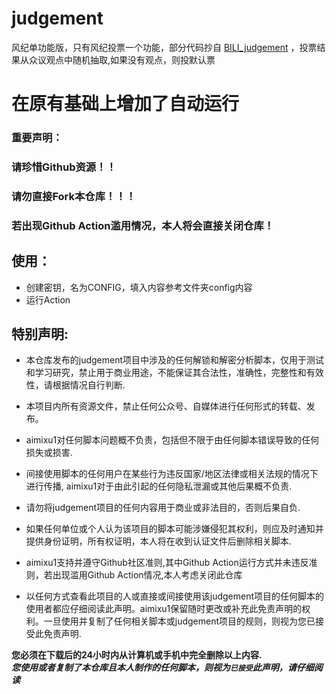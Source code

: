 # judgement

风纪单功能版，只有风纪投票一个功能，部分代码抄自 [BILI_judgement](https://github.com/dd178/BILI_judgement) ，投票结果从众议观点中随机抽取,如果没有观点，则投默认票
# 在原有基础上增加了自动运行

### 重要声明：
### 请珍惜Github资源！！
### 请勿直接Fork本仓库！！！
### 若出现Github Action滥用情况，本人将会直接关闭仓库！

## 使用：
* 创建密钥，名为CONFIG，填入内容参考文件夹config内容
* 运行Action

## 特别声明:
* 本仓库发布的judgement项目中涉及的任何解锁和解密分析脚本，仅用于测试和学习研究，禁止用于商业用途，不能保证其合法性，准确性，完整性和有效性，请根据情况自行判断.

* 本项目内所有资源文件，禁止任何公众号、自媒体进行任何形式的转载、发布。

* aimixu1对任何脚本问题概不负责，包括但不限于由任何脚本错误导致的任何损失或损害.

* 间接使用脚本的任何用户在某些行为违反国家/地区法律或相关法规的情况下进行传播, aimixu1对于由此引起的任何隐私泄漏或其他后果概不负责.

* 请勿将judgement项目的任何内容用于商业或非法目的，否则后果自负.

* 如果任何单位或个人认为该项目的脚本可能涉嫌侵犯其权利，则应及时通知并提供身份证明，所有权证明，本人将在收到认证文件后删除相关脚本.

* aimixu1支持并遵守Github社区准则,其中Github Action运行方式并未违反准则，若出现滥用Github Action情况,本人考虑关闭此仓库

* 以任何方式查看此项目的人或直接或间接使用该judgement项目的任何脚本的使用者都应仔细阅读此声明。aimixu1保留随时更改或补充此免责声明的权利。一旦使用并复制了任何相关脚本或judgement项目的规则，则视为您已接受此免责声明.

**您必须在下载后的24小时内从计算机或手机中完全删除以上内容.**  </br>
***您使用或者复制了本仓库且本人制作的任何脚本，则视为`已接受`此声明，请仔细阅读*** 
